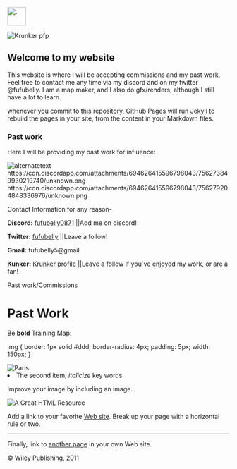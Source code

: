 <html>
<body>

<a href="https://fufubelly.github.io/commissions/"><img src="https://cdn.discordapp.com/attachments/694626415596798043/756283245104201738/Fufubellys_Krunker_Logo.JPG" alt="." style="width:42px;height:42px;"></a>


<img 
src="https://cdn.discordapp.com/attachments/694626415596798043/756283245104201738/Fufubellys_Krunker_Logo.JPG" alt="Krunker pfp">

## Welcome to my website


This website is where I will be accepting commissions and my past work. Feel free to contact me any time via my discord  and on my twitter @fufubelly.
I am a map maker, and I also do gfx/renders, although I still have a lot to learn. 


whenever you commit to this repository, GitHub Pages will run [Jekyll](https://jekyllrb.com/) to rebuild the pages in your site, from the content in your Markdown files.

### Past work
Here I will be providing my past work for influence:

<img src="https://media.discordapp.net/attachments/694626415596798043/756215378681659432/ADkmABEiABEiABEiABEiABNZMgKF6awbOx5EACZAACZAACZAACZAACWweAQqnzXtnHDEJkAAJkAAJkAAJkAAJkMCaCVA4rRk4H0c.png?width=943&height=414" alt="alternatetext">



<div class="flex-container">
  <div>https://cdn.discordapp.com/attachments/694626415596798043/756273849930219740/unknown.png</div>
 
 <div>https://cdn.discordapp.com/attachments/694626415596798043/756279204848336976/unknown.png</div>
</div>

Contact Information for any reason-

<b>Discord:</b>
<a href="https://discord.bio/p/fufubelly0871/">fufubelly0871</a>
||Add me on discord!

<b>Twitter:</b>
<a href="https://twitter.com/fufubelly/">fufubelly</a>
||Leave a follow!

<b>Gmail:</b>
fufubelly5@gmail 

<b>Kunker:</b>
<a href="https://krunker.io/social.html?p=profile&q=fufubelly">Krunker profile</a>
||Leave a follow if you´ve enjoyed my work, or are a fan!


<html>
<head>
<title>Commissions</title>
</head>
<!-- The information between the BODY and /BODY tags is displayed.-->
<body>Past work/Commissions
<h1>Past Work</h1>
<p>Be <b>bold</b> Training Map: </p>
</style>
</head>
<body>

img {
  border: 1px solid #ddd;
  border-radius: 4px;
  padding: 5px;
  width: 150px;
}

<img src="https://media.discordapp.net/attachments/694626415596798043/756215378681659432/ADkmABEiABEiABEiABEiABNZMgKF6awbOx5EACZAACZAACZAACZAACWweAQqnzXtnHDEJkAAJkAAJkAAJkAAJkMCaCVA4rRk4H0c.png?width=943&height=414" alt="Paris">

</body>
</html>
<li>The second item; <i>italicize</i> key words</li>
</ul>
<p>Improve your image by including an image. </p>
<p><img src="http://www.mygifs.com/CoverImage.gif" alt="A Great HTML Resource"></p>
<p>Add a link to your favorite <a href="https://www.dummies.com/">Web site</a>.
Break up your page with a horizontal rule or two. </p>
<hr>
<p>Finally, link to <a href="page2.html">another page</a> in your own Web site.</p>
<!-- And add a copyright notice.-->
<p>&#169; Wiley Publishing, 2011</p>
</body>
</html>
